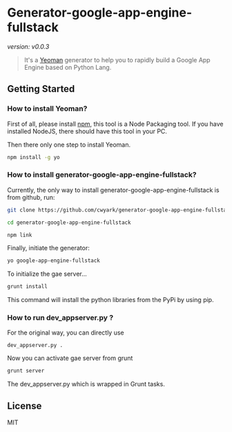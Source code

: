 # Generator-google-app-engine-fullstack

*version: v0.0.3*

>It's a [Yeoman](http://yeoman.io) generator to help you to rapidly build a Google App Engine based on Python Lang. 

## Getting Started

### How to install Yeoman?

First of all, please install [npm](https://npmjs.org), this tool is a Node Packaging tool. If you have installed NodeJS, there should have this tool in your PC.

Then there only one step to install Yeoman.

```bash
npm install -g yo
```

### How to install generator-google-app-engine-fullstack?

Currently, the only way to install generator-google-app-engine-fullstack is from github, run:

```bash
git clone https://github.com/cwyark/generator-google-app-engine-fullstack.git 

cd generator-google-app-engine-fullstack

npm link
```

Finally, initiate the generator:

```bash
yo google-app-engine-fullstack
```

To initialize the gae server...

```bash
grunt install
```

This command will install the python libraries from the PyPi by using pip.

### How to run dev_appserver.py ?

For the original way, you can directly use

```
dev_appserver.py .

```
Now you can activate gae server from grunt

```bash
grunt server
```

The dev_appserver.py which is wrapped in Grunt tasks.


## License

MIT
